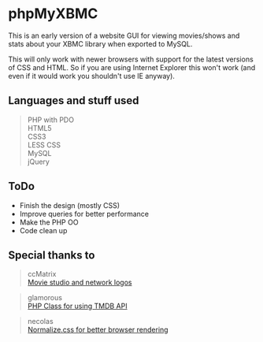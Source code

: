 # phpMyXBMC  
This is an early version of a website GUI for viewing movies/shows and stats about your XBMC library when exported to MySQL.  

This will only work with newer browsers with support for the latest versions of CSS and HTML. 
So if you are using Internet Explorer this won't work (and even if it would work you shouldn't use IE anyway).

## Languages and stuff used  
> PHP with PDO  
> HTML5  
> CSS3  
> LESS CSS  
> MySQL  
> jQuery  

## ToDo  
* Finish the design (mostly CSS)  
* Improve queries for better performance  
* Make the PHP OO  
* Code clean up  

## Special thanks to  
> ccMatrix  
> [Movie studio and network logos](https://github.com/ccMatrix/StudioLogos)  

> glamorous  
> [PHP Class for using TMDB API](https://github.com/glamorous/TMDb-PHP-API)  

> necolas  
> [Normalize.css for better browser rendering](https://github.com/necolas/normalize.css/)  
